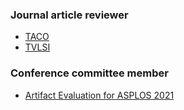 ### Journal article reviewer
* <a href="https://dl.acm.org/journal/taco">TACO</a>
* <a href="http://tvlsi.egr.duke.edu/">TVLSI</a>


### Conference committee member
* <a href="https://ctuning.org/ae/asplos2021.html">Artifact Evaluation for ASPLOS 2021</a>
